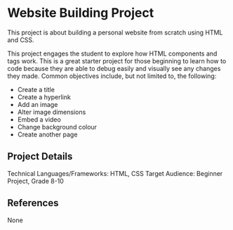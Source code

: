 # Website Building Project
This project is about building a personal website from scratch using HTML and CSS. 

This project engages the student to explore how HTML components and tags work. This is a great starter project for those beginning to learn how to code because they are able to debug easily and visually see any changes they made. Common objectives include, but not limited to, the following:
- Create a title
- Create a hyperlink
- Add an image 
- Alter image dimensions
- Embed a video
- Change background colour 
- Create another page

## Project Details
Technical Languages/Frameworks: HTML, CSS
Target Audience: Beginner Project, Grade 8-10

## References
None